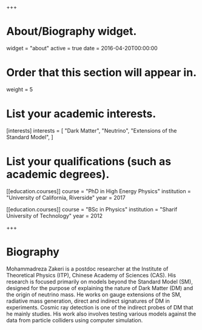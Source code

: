 +++
# About/Biography widget.
widget = "about"
active = true
date = 2016-04-20T00:00:00

# Order that this section will appear in.
weight = 5

# List your academic interests.
[interests]
  interests = [
    "Dark Matter",
    "Neutrino",
    "Extensions of the Standard Model",
  ]

# List your qualifications (such as academic degrees).
[[education.courses]]
  course = "PhD in High Energy Physics"
  institution = "University of California, Riverside"
  year = 2017

[[education.courses]]
  course = "BSc in Physics"
  institution = "Sharif University of Technology"
  year = 2012

+++

# Biography

Mohammadreza Zakeri is a postdoc researcher at the Institute of Theoretical Physics (ITP), Chinese Academy of Sciences (CAS). His research is focused primarily on models beyond the Standard Model (SM), designed for the purpose of explaining the nature of Dark Matter (DM) and the origin of neutrino mass. He works on gauge extensions of the SM, radiative mass generation, direct and indirect signatures of DM in experiments. Cosmic ray detection is one of the indirect probes of DM that he mainly studies. His work also involves testing various models against the data from particle colliders using computer simulation.
